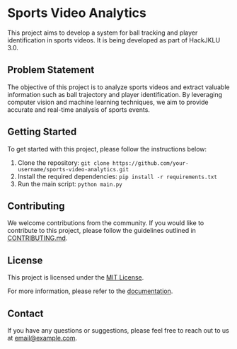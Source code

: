 # Sports Video Analytics

This project aims to develop a system for ball tracking and player identification in sports videos. It is being developed as part of HackJKLU 3.0.

## Problem Statement

The objective of this project is to analyze sports videos and extract valuable information such as ball trajectory and player identification. By leveraging computer vision and machine learning techniques, we aim to provide accurate and real-time analysis of sports events.

## Getting Started

To get started with this project, please follow the instructions below:

1. Clone the repository: `git clone https://github.com/your-username/sports-video-analytics.git`
2. Install the required dependencies: `pip install -r requirements.txt`
3. Run the main script: `python main.py`

## Contributing

We welcome contributions from the community. If you would like to contribute to this project, please follow the guidelines outlined in [CONTRIBUTING.md](./CONTRIBUTING.md).

## License

This project is licensed under the [MIT License](./LICENSE).

For more information, please refer to the [documentation](./docs).

## Contact

If you have any questions or suggestions, please feel free to reach out to us at [email@example.com](mailto:email@example.com).
